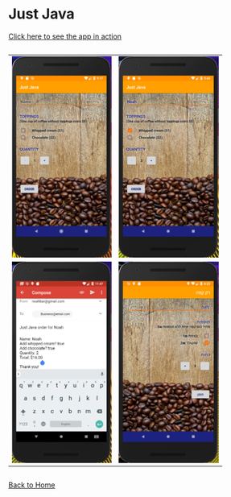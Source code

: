 Just Java
===========
<a href="https://www.youtube.com/watch?v=UD_ADxsLjao&t=4s" target="_blank">Click here to see the app in action</a>


<div style="overflow-x:auto;">
	<table align="center" cellspacing="0" cellpadding="0" style="border: none; border-collapse:collapse">
		<tr>
			<td align="center"><a href="images/JustJava1.PNG"><img src="images/JustJava1.PNG" style="max-height: 400px" /></a></td>
			<td align="center"><a href="images/JustJava2.PNG"><img src="images/JustJava2.PNG" style="max-height: 400px" /></a></td>
		</tr>
		<tr>
			<td align="center"><a href="images/JustJava3.PNG"><img src="images/JustJava3.PNG" style="max-height: 400px" /></a></td>
			<td align="center"><a href="images/JustJava4.PNG"><img src="images/JustJava4.PNG" style="max-height: 400px" /></a></td>
		</tr>
	</table>
</div>

[Back to Home](index)
